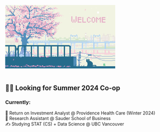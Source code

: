  <img src="gitcome.gif" width="70%"><br/><br/>
 
<h2><b> 👨‍💻 Looking for Summer 2024 Co-op </b></h2>

<h3><b> Currently: </b></h3>
 💼 Return on Investment Analyst @ Providence Health Care (Winter 2024) <br>
 💼 Research Assistant @ Sauder School of Business <br>
 ✍ Studying STAT (CS) + Data Science @ UBC Vancouver

<!---
tejassui/tejassui is a ✨ special ✨ repository because its `README.md` (this file) appears on your GitHub profile.
You can click the Preview link to take a look at your changes.
--->

